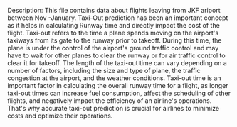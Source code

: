 Description:
This file contains data about flights leaving from JKF ariport between Nov -January. Taxi-Out prediction has been an important concept as it helps in calculating Runway time and directly impact the cost of the flight.
Taxi-out refers to the time a plane spends moving on the airport's taxiways from its gate to the runway prior to takeoff. 
During this time, the plane is under the control of the airport's ground traffic control and may have to wait for other planes to clear the runway or for air traffic control to clear it for takeoff. 
The length of the taxi-out time can vary depending on a number of factors, including the size and type of plane, the traffic congestion at the airport, and the weather conditions.
Taxi-out time is an important factor in calculating the overall runway time for a flight, as longer taxi-out times can increase fuel consumption, affect the scheduling of other flights, and negatively impact the efficiency of an airline's operations. 
That's why accurate taxi-out prediction is crucial for airlines to minimize costs and optimize their operations.
